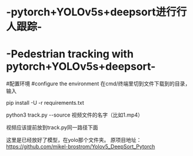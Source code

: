 # -pytorch+YOLOv5s+deepsort进行行人跟踪-
# -Pedestrian tracking with pytorch+YOLOv5s+deepsort-

#配置环境
#configure the environment
在cmd/终端里切到文件下载到的目录，输入

pip install -U -r requirements.txt

python3 track.py --source 视频文件的名字（比如1.mp4）

视频应该提前放到track.py同一路径下面

这里是已经放好了模型，在yolo那个文件夹。
原项目地址：https://github.com/mikel-brostrom/Yolov5_DeepSort_Pytorch
